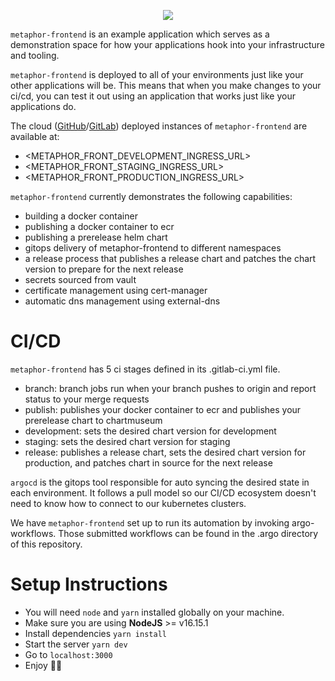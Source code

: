 <p align="center">
    <img src="https://user-images.githubusercontent.com/188671/187987662-0bd550f7-c457-452b-8022-a0b9d390d9c7.png"/>
</p>

`metaphor-frontend` is an example application which serves as a demonstration space for how your applications hook into your infrastructure and tooling.

`metaphor-frontend` is deployed to all of your environments just like your other applications will be. This means that when you make changes to your ci/cd, you can test it out using an application that works just like your applications do.

The cloud ([GitHub](https://docs.kubefirst.com/kubefirst/github/install.html)/[GitLab](https://docs.kubefirst.com/kubefirst/gitlab/install.html)) deployed instances of `metaphor-frontend` are available at:

- <METAPHOR_FRONT_DEVELOPMENT_INGRESS_URL>
- <METAPHOR_FRONT_STAGING_INGRESS_URL>
- <METAPHOR_FRONT_PRODUCTION_INGRESS_URL>

`metaphor-frontend` currently demonstrates the following capabilities:

- building a docker container
- publishing a docker container to ecr
- publishing a prerelease helm chart
- gitops delivery of metaphor-frontend to different namespaces
- a release process that publishes a release chart and patches the chart version to prepare for the next release
- secrets sourced from vault
- certificate management using cert-manager
- automatic dns management using external-dns

# CI/CD

`metaphor-frontend` has 5 ci stages defined in its .gitlab-ci.yml file.

- branch: branch jobs run when your branch pushes to origin and report status to your merge requests
- publish: publishes your docker container to ecr and publishes your prerelease chart to chartmuseum
- development: sets the desired chart version for development
- staging: sets the desired chart version for staging
- release: publishes a release chart, sets the desired chart version for production, and patches chart in source for the next release

`argocd` is the gitops tool responsible for auto syncing the desired state in each environment. It follows a pull model so our CI/CD ecosystem doesn't need to know how to connect to our kubernetes clusters.

We have `metaphor-frontend` set up to run its automation by invoking argo-workflows. Those submitted workflows can be found in the .argo directory of this repository.

# Setup Instructions

- You will need `node` and `yarn` installed globally on your machine.
- Make sure you are using **NodeJS** >= v16.15.1
- Install dependencies `yarn install`
- Start the server `yarn dev`
- Go to `localhost:3000`
- Enjoy 🥳🎉
